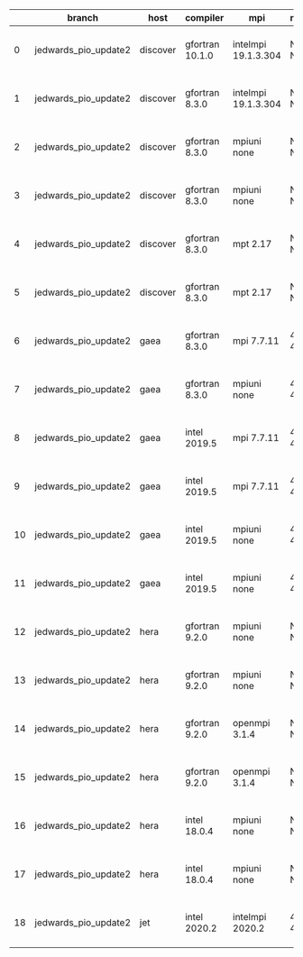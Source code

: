 |    | branch               | host     | compiler        | mpi                 | netcdf      | o_g   | os     | build   | u_pass   | u_fail   | s_pass   | s_fail   | e_pass   | e_fail   | nuopc_pass   | nuopc_fail   | artifacts_hash                                                                                                                                                                 | modified                  |
|----|----------------------|----------|-----------------|---------------------|-------------|-------|--------|---------|----------|----------|----------|----------|----------|----------|--------------|--------------|--------------------------------------------------------------------------------------------------------------------------------------------------------------------------------|---------------------------|
|  0 | jedwards_pio_update2 | discover | gfortran 10.1.0 | intelmpi 19.1.3.304 | N/A N/A     | O     | Linux  | pass    | 13632    | 15       | 49       | 0        | 80       | 0        | 50           | 0            | [artifacts](https://github.com/esmf-org/esmf-test-artifacts/tree/3dd94b57959ac61b0621b26e7773bac7eafad78b/jedwards_pio_update2/discover/gfortran/10.1.0/O/intelmpi/19.1.3.304) | 2022-03-23 02:05:04 -0400 |
|  1 | jedwards_pio_update2 | discover | gfortran 8.3.0  | intelmpi 19.1.3.304 | N/A N/A     | O     | Linux  | pass    | 13632    | 15       | 49       | 0        | 80       | 0        | 50           | 0            | [artifacts](https://github.com/esmf-org/esmf-test-artifacts/tree/ca2287033e649c2de30ed35964c91c84051afcfd/jedwards_pio_update2/discover/gfortran/8.3.0/O/intelmpi/19.1.3.304)  | 2022-03-23 02:01:13 -0400 |
|  2 | jedwards_pio_update2 | discover | gfortran 8.3.0  | mpiuni none         | N/A N/A     | O     | Linux  | pass    | 12121    | 0        | 8        | 0        | 43       | 0        | 0            | 50           | [artifacts](https://github.com/esmf-org/esmf-test-artifacts/tree/4fd6bcb2ed78f15c184d3489300a4f9afc7e2514/jedwards_pio_update2/discover/gfortran/8.3.0/O/mpiuni/none)          | 2022-03-23 01:49:10 -0400 |
|  3 | jedwards_pio_update2 | discover | gfortran 8.3.0  | mpiuni none         | N/A N/A     | g     | Linux  | pass    | 12121    | 0        | 8        | 0        | 43       | 0        | 0            | 50           | [artifacts](https://github.com/esmf-org/esmf-test-artifacts/tree/3dd94b57959ac61b0621b26e7773bac7eafad78b/jedwards_pio_update2/discover/gfortran/8.3.0/g/mpiuni/none)          | 2022-03-23 02:05:04 -0400 |
|  4 | jedwards_pio_update2 | discover | gfortran 8.3.0  | mpt 2.17            | N/A N/A     | O     | Linux  | pass    | 13647    | 0        | 49       | 0        | 80       | 0        | 46           | 4            | [artifacts](https://github.com/esmf-org/esmf-test-artifacts/tree/4851cc2434006fca3dc438d2b28e6d42e5137488/jedwards_pio_update2/discover/gfortran/8.3.0/O/mpt/2.17)             | 2022-03-23 01:54:02 -0400 |
|  5 | jedwards_pio_update2 | discover | gfortran 8.3.0  | mpt 2.17            | N/A N/A     | g     | Linux  | pass    | 13647    | 0        | 49       | 0        | 80       | 0        | 46           | 4            | [artifacts](https://github.com/esmf-org/esmf-test-artifacts/tree/80e0ce75caebeb330fc6145e1289fa369920bb64/jedwards_pio_update2/discover/gfortran/8.3.0/g/mpt/2.17)             | 2022-03-23 02:04:03 -0400 |
|  6 | jedwards_pio_update2 | gaea     | gfortran 8.3.0  | mpi 7.7.11          | 4.6.3 4.4.5 | O     | Unicos | pass    | 13646    | 1        | 49       | 0        | 80       | 0        | 47           | 3            | [artifacts](https://github.com/esmf-org/esmf-test-artifacts/tree/2ae1f9deda04d6449aa915f0597c09f3910f35b4/jedwards_pio_update2/gaea/gfortran/8.3.0/O/mpi/7.7.11)               | 2022-03-23 01:59:13 -0400 |
|  7 | jedwards_pio_update2 | gaea     | gfortran 8.3.0  | mpiuni none         | 4.6.3 4.4.5 | O     | Unicos | pass    | 12121    | 0        | 8        | 0        | 43       | 0        | 0            | 50           | [artifacts](https://github.com/esmf-org/esmf-test-artifacts/tree/41f0bf5ff9906e4560da66b87053a43d520a2c46/jedwards_pio_update2/gaea/gfortran/8.3.0/O/mpiuni/none)              | 2022-03-23 01:33:18 -0400 |
|  8 | jedwards_pio_update2 | gaea     | intel 2019.5    | mpi 7.7.11          | 4.6.3 4.4.5 | O     | Unicos | pass    | 13632    | 15       | 49       | 0        | 80       | 0        | 47           | 3            | [artifacts](https://github.com/esmf-org/esmf-test-artifacts/tree/b86f9ebf21b45289ad691b90bca98309d516b8c8/jedwards_pio_update2/gaea/intel/2019.5/O/mpi/7.7.11)                 | 2022-03-23 01:40:30 -0400 |
|  9 | jedwards_pio_update2 | gaea     | intel 2019.5    | mpi 7.7.11          | 4.6.3 4.4.5 | g     | Unicos | pass    | 13632    | 15       | 49       | 0        | 80       | 0        | 47           | 3            | [artifacts](https://github.com/esmf-org/esmf-test-artifacts/tree/ad598cdc760f15447eccf7b4debf725e65b1b4e8/jedwards_pio_update2/gaea/intel/2019.5/g/mpi/7.7.11)                 | 2022-03-23 02:03:26 -0400 |
| 10 | jedwards_pio_update2 | gaea     | intel 2019.5    | mpiuni none         | 4.6.3 4.4.5 | O     | Unicos | pass    | 12106    | 15       | 8        | 0        | 43       | 0        | 0            | 50           | [artifacts](https://github.com/esmf-org/esmf-test-artifacts/tree/f10939ca146cf76a6d274d9c444917be484db4bd/jedwards_pio_update2/gaea/intel/2019.5/O/mpiuni/none)                | 2022-03-23 01:21:16 -0400 |
| 11 | jedwards_pio_update2 | gaea     | intel 2019.5    | mpiuni none         | 4.6.3 4.4.5 | g     | Unicos | pass    | 12106    | 15       | 8        | 0        | 43       | 0        | 0            | 50           | [artifacts](https://github.com/esmf-org/esmf-test-artifacts/tree/94f28f979c343eb4e6c9d04880c0d2f55b8209e9/jedwards_pio_update2/gaea/intel/2019.5/g/mpiuni/none)                | 2022-03-23 01:53:52 -0400 |
| 12 | jedwards_pio_update2 | hera     | gfortran 9.2.0  | mpiuni none         | N/A N/A     | O     | Linux  | fail    | fail     | fail     | fail     | fail     | fail     | fail     | 0            | 50           | [artifacts](https://github.com/esmf-org/esmf-test-artifacts/tree/a541b4dc0e4f27cddf54aa30ad1787d06a841e47/jedwards_pio_update2/hera/gfortran/9.2.0/O/mpiuni/none)              | 2022-03-23 05:54:27 +0000 |
| 13 | jedwards_pio_update2 | hera     | gfortran 9.2.0  | mpiuni none         | N/A N/A     | g     | Linux  | fail    | fail     | fail     | fail     | fail     | fail     | fail     | 0            | 50           | [artifacts](https://github.com/esmf-org/esmf-test-artifacts/tree/8869c2acbcd5108042ea7913f9e261b81e4b7fb3/jedwards_pio_update2/hera/gfortran/9.2.0/g/mpiuni/none)              | 2022-03-23 06:05:28 +0000 |
| 14 | jedwards_pio_update2 | hera     | gfortran 9.2.0  | openmpi 3.1.4       | N/A N/A     | O     | Linux  | fail    | fail     | fail     | fail     | fail     | fail     | fail     | 0            | 50           | [artifacts](https://github.com/esmf-org/esmf-test-artifacts/tree/6dcbae1c3368f96d3bce91f8b8e131f6266f5e65/jedwards_pio_update2/hera/gfortran/9.2.0/O/openmpi/3.1.4)            | 2022-03-23 05:56:13 +0000 |
| 15 | jedwards_pio_update2 | hera     | gfortran 9.2.0  | openmpi 3.1.4       | N/A N/A     | g     | Linux  | fail    | fail     | fail     | fail     | fail     | fail     | fail     | fail         | fail         | [artifacts](https://github.com/esmf-org/esmf-test-artifacts/tree/261646f4b63d4a5059ea46efed202c6084b09906/jedwards_pio_update2/hera/gfortran/9.2.0/g/openmpi/3.1.4)            | 2022-03-23 06:06:57 +0000 |
| 16 | jedwards_pio_update2 | hera     | intel 18.0.4    | mpiuni none         | N/A N/A     | O     | Linux  | fail    | fail     | fail     | fail     | fail     | fail     | fail     | 0            | 50           | [artifacts](https://github.com/esmf-org/esmf-test-artifacts/tree/c85c6940dca484cc39cefb8eaabc3bd3056a2c63/jedwards_pio_update2/hera/intel/18.0.4/O/mpiuni/none)                | 2022-03-23 05:51:58 +0000 |
| 17 | jedwards_pio_update2 | hera     | intel 18.0.4    | mpiuni none         | N/A N/A     | g     | Linux  | fail    | fail     | fail     | fail     | fail     | fail     | fail     | 0            | 50           | [artifacts](https://github.com/esmf-org/esmf-test-artifacts/tree/7ec266d858e0d4e60a8d59ddd3a5a9b64b34cd79/jedwards_pio_update2/hera/intel/18.0.4/g/mpiuni/none)                | 2022-03-23 06:03:39 +0000 |
| 18 | jedwards_pio_update2 | jet      | intel 2020.2    | intelmpi 2020.2     | 4.7.0 4.4.5 | O     | Linux  | fail    | fail     | fail     | fail     | fail     | fail     | fail     | 0            | 50           | [artifacts](https://github.com/esmf-org/esmf-test-artifacts/tree/bec3e9b53f3fdaf2ae69544b0d4ddd60933b85da/jedwards_pio_update2/jet/intel/2020.2/O/intelmpi/2020.2)             | 2022-03-23 03:58:49 +0000 |